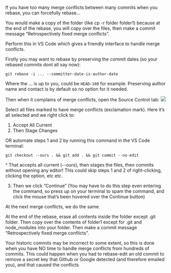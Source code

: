 If you have too many merge conflicts between many commits when you rebase, you can forcefully rebase...

You would make a copy of the folder (like cp -r folder folder1) because at the end of the rebase, you will copy over the files, then make a commit message “Retrospectively fixed merge conflicts”.

Perform this in VS Code which gives a friendly interface to handle merge conflicts.

Firstly you may want to rebase by preserving the commit dates (so your rebased commits dont all say now):
```
git rebase -i ... --committer-date-is-author-date
```

Where the ... is up to you, could be `HEAD~100` for example. Preserving author name and contact is by default so no option for it needed.

Then when it complains of merge conflicts, open the Source Control tab:
![](https://i.imgur.com/qAE9hH0.png)

Select all files marked to have merge conflicts (exclamation mark). Here it’s all selected and we right click to:

1. Accept All Current  
2. Then Stage Changes

OR automate steps 1 and 2 by running this command in the VS Code terminal:
```
git checkout --ours . && git add . && git commit --no-edit
```
^ That accepts all current (--ours), then stages the files, then commits without opening any editor! This could skip steps 1 and 2 of right-clicking, clicking the option, etc etc.

3. Then we click “Continue” (You may have to do this step even entering the command, so press up on your terminal to spam the command, and click the mouse that’s been hovered over the Continue button)

At the next merge conflicts, we do the same.

At the end of the rebase, erase all contents inside the folder except .git folder. Then copy over the contents of folder1 except for .git and node_modules into your folder. Then make a commit message “Retrospectively fixed merge conflicts”.

Your historic commits may be incorrect to some extent, so this is done when you have NO time to handle merge conflicts from hundreds of commits. This could happen when you had to rebase-edit an old commit to remove a secret key that Github or Google detected (and therefore emailed you), and that caused the conflicts